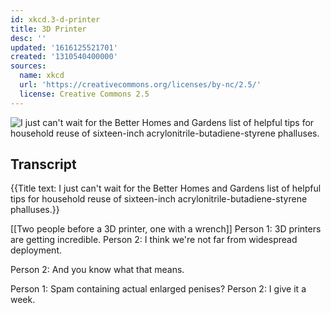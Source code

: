 ```yaml
---
id: xkcd.3-d-printer
title: 3D Printer
desc: ''
updated: '1616125521701'
created: '1310540400000'
sources:
  name: xkcd
  url: 'https://creativecommons.org/licenses/by-nc/2.5/'
  license: Creative Commons 2.5
---
```

![I just can't wait for the Better Homes and Gardens list of helpful tips for household reuse of sixteen-inch acrylonitrile-butadiene-styrene phalluses.](https://imgs.xkcd.com/comics/3d_printer.png)

## Transcript
{{Title text: I just can't wait for the Better Homes and Gardens list of helpful tips for household reuse of sixteen-inch acrylonitrile-butadiene-styrene phalluses.}}

[[Two people before a 3D printer, one with a wrench]]
Person 1: 3D printers are getting incredible.
Person 2: I think we're not far from widespread deployment.

Person 2: And you know what that means.

Person 1: Spam containing actual enlarged penises?
Person 2: I give it a week.
